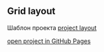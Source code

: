 ## Grid layout 

Шаблон проекта [project layout](https://www.freecodecamp.org/news/content/images/size/w2000/2022/05/CSS-GRID-3.png)

[open project in GitHub Pages](https://tatianawansiedler.github.io/Grid/)
